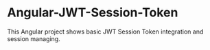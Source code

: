 # Angular-JWT-Session-Token
This Angular project shows basic JWT Session Token integration and session managing.
